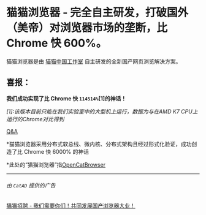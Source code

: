 # 猫猫浏览器 - 完全自主研发，打破国外（美帝）对浏览器市场的垄断，比 Chrome 快 600%。
猫猫浏览器是由 [猫猫中国工作室](https://github.com/cat-china) 自主研发的全新国产网页浏览解决方案。
## 喜报：
**我们成功实现了比 Chrome 快 ```114514%```[1]的神话！**

*[1]:该版本目前只能在我们实验室中的大型机上运行，数据为与在AMD K7 CPU上运行的Chrome对比得到*

[Q&A](https://github.com/cat-china/CatCatBrowser/blob/main/Q%26A.md)

\*猫猫浏览器采用分布式软总线、微内核、分布式架构且经过形式化验证，成功创造了比 Chrome 快 6000% 的神话

\*此处的“猫猫浏览器”指[OpenCatBrowser](https://github.com/AtomOpen/OpenCatBrowser)

---
###### 由 ```CatAD``` 提供的广告

[猫猫招聘 - 我们需要你们！共同发展国产浏览器大业！](https://github.com/cat-china/CatCatBrowser/blob/main/CatChinaRecruitment.md)
